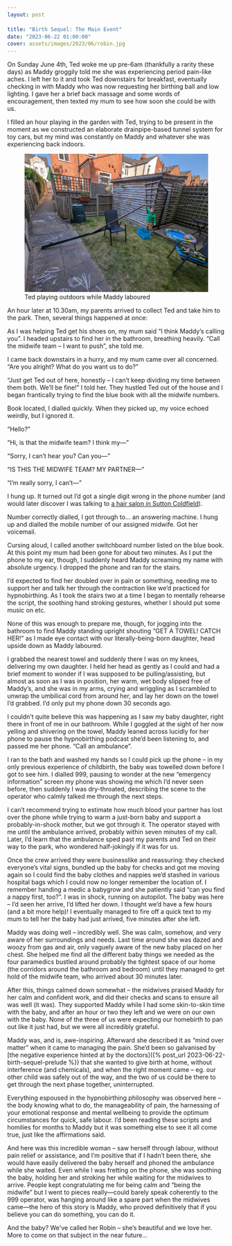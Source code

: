 ```yaml
---
layout: post

title: "Birth Sequel: The Main Event"
date: "2023-06-22 01:00:00"
cover: assets/images/2023/06/robin.jpg
---
```


On Sunday June 4th, Ted woke me up pre-6am (thankfully a rarity these days) as Maddy groggily told me she was experiencing period pain-like aches. I left her to it and took Ted downstairs for breakfast, eventually checking in with Maddy who was now requesting her birthing ball and low lighting. I gave her a brief back massage and some words of encouragement, then texted my mum to see how soon she could be with us.

I filled an hour playing in the garden with Ted, trying to be present in the moment as we constructed an elaborate drainpipe-based tunnel system for toy cars, but my mind was constantly on Maddy and whatever she was experiencing back indoors.

<figure class="kg-card kg-image-card kg-card-hascaption"><img src="/assets/images/2023/06/ted-garden.jpg" class="kg-image" alt loading="lazy"><figcaption>Ted playing outdoors while Maddy laboured</figcaption></figure>

An hour later at 10.30am, my parents arrived to collect Ted and take him to the park. Then, several things happened at once:

As I was helping Ted get his shoes on, my mum said “I think Maddy’s calling you”. I headed upstairs to find her in the bathroom, breathing heavily. “Call the midwife team – I want to push”, she told me.

I came back downstairs in a hurry, and my mum came over all concerned. “Are you alright? What do you want us to do?”

“Just get Ted out of here, honestly – I can’t keep dividing my time between them both. We’ll be fine!” I told her. They hustled Ted out of the house and I began frantically trying to find the blue book with all the midwife numbers.

Book located, I dialled quickly. When they picked up, my voice echoed weirdly, but I ignored it.

“Hello?”

“Hi, is that the midwife team? I think my—”

“Sorry, I can’t hear you? Can you—”

“IS THIS THE MIDWIFE TEAM? MY PARTNER—”

“I’m really sorry, I can’t—”

I hung up. It turned out I’d got a single digit wrong in the phone number (and would later discover I was talking to [a hair salon in Sutton Coldfield](https://goo.gl/maps/9hs2pQZE39ite52J8)).

Number correctly dialled, I got through to… an answering machine. I hung up and dialled the mobile number of our assigned midwife. Got her voicemail.

Cursing aloud, I called another switchboard number listed on the blue book. At this point my mum had been gone for about two minutes. As I put the phone to my ear, though, I suddenly heard Maddy screaming my name with absolute urgency. I dropped the phone and ran for the stairs.

I’d expected to find her doubled over in pain or something, needing me to support her and talk her through the contraction like we’d practiced for hypnobirthing. As I took the stairs two at a time I began to mentally rehearse the script, the soothing hand stroking gestures, whether I should put some music on etc.

None of this was enough to prepare me, though, for jogging into the bathroom to find Maddy standing upright shouting “GET A TOWEL! CATCH HER!” as I made eye contact with our literally-being-born daughter, head upside down as Maddy laboured.

I grabbed the nearest towel and suddenly there I was on my knees, delivering my own daughter. I held her head as gently as I could and had a brief moment to wonder if I was supposed to be pulling/assisting, but almost as soon as I was in position, her warm, wet body slipped free of Maddy’s, and she was in my arms, crying and wriggling as I scrambled to unwrap the umbilical cord from around her, and lay her down on the towel I’d grabbed. I’d only put my phone down 30 seconds ago.

I couldn’t quite believe this was happening as I saw my baby daughter, right there in front of me in our bathroom. While I goggled at the sight of her now yelling and shivering on the towel, Maddy leaned across lucidly for her phone to pause the hypnobirthing podcast she’d been listening to, and passed me her phone. “Call an ambulance”.

I ran to the bath and washed my hands so I could pick up the phone – in my only previous experience of childbirth, the baby was towelled down before I got to see him. I dialled 999, pausing to wonder at the new “emergency information” screen my phone was showing me which I’d never seen before, then suddenly I was dry-throated, describing the scene to the operator who calmly talked me through the next steps.

I can’t recommend trying to estimate how much blood your partner has lost over the phone while trying to warm a just-born baby and support a probably-in-shock mother, but we got through it. The operator stayed with me until the ambulance arrived, probably within seven minutes of my call. Later, I’d learn that the ambulance sped past my parents and Ted on their way to the park, who wondered half-jokingly if it was for us.

Once the crew arrived they were businesslike and reassuring: they checked everyone’s vital signs, bundled up the baby for checks and got me moving again so I could find the baby clothes and nappies we’d stashed in various hospital bags which I could now no longer remember the location of. I remember handing a medic a babygrow and she patiently said “can you find a nappy first, too?”. I was in shock, running on autopilot. The baby was here – I’d seen her arrive, I’d lifted her down. I thought we’d have a few hours (and a bit more help)! I eventually managed to fire off a quick text to my mum to tell her the baby had just arrived, five minutes after she left.

Maddy was doing well – incredibly well. She was calm, somehow, and very aware of her surroundings and needs. Last time around she was dazed and woozy from gas and air, only vaguely aware of the new baby placed on her chest. She helped me find all the different baby things we needed as the four paramedics bustled around probably the tightest space of our home (the corridors around the bathroom and bedroom) until they managed to get hold of the midwife team, who arrived about 30 minutes later.

After this, things calmed down somewhat – the midwives praised Maddy for her calm and confident work, and did their checks and scans to ensure all was well (it was). They supported Maddy while I had some skin-to-skin time with the baby, and after an hour or two they left and we were on our own with the baby. None of the three of us were expecting our homebirth to pan out like it just had, but we were all incredibly grateful.

Maddy was, and is, awe-inspiring. Afterward she described it as “mind over matter” when it came to managing the pain. She’d been so galvanised by [the negative experience hinted at by the doctors]({% post_url 2023-06-22-birth-sequel-prelude %}) that she wanted to give birth at home, without interference (and chemicals), and when the right moment came – eg. our other child was safely out of the way, and the two of us could be there to get through the next phase together, uninterrupted.

Everything espoused in the hypnobirthing philosophy was observed here – the body knowing what to do, the manageability of pain, the harnessing of your emotional response and mental wellbeing to provide the optimum circumstances for quick, safe labour. I’d been reading these scripts and homilies for months to Maddy but it was something else to see it all come true, just like the affirmations said.

And here was this incredible woman – saw herself through labour, without pain relief or assistance, and I’m positive that if I hadn’t been there, she would have easily delivered the baby herself and phoned the ambulance while she waited. Even while I was fretting on the phone, she was soothing the baby, holding her and stroking her while waiting for the midwives to arrive. People kept congratulating me for being calm and “being the midwife” but I went to pieces really—could barely speak coherently to the 999 operator, was hanging around like a spare part when the midwives came—the hero of this story is Maddy, who proved definitively that if you believe you can do something, you can do it.

And the baby? We've called her Robin – she’s beautiful and we love her. More to come on that subject in the near future…
